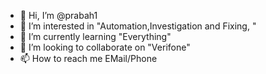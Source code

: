 - 👋 Hi, I’m @prabah1
- 👀 I’m interested in "Automation,Investigation and Fixing, "
- 🌱 I’m currently learning "Everything"
- 💞️ I’m looking to collaborate on "Verifone"
- 📫 How to reach me EMail/Phone

<!---
prabahd/prabahd is a ✨ special ✨ repository because its `README.md` (this file) appears on your GitHub profile.
You can click the Preview link to take a look at your changes.
--->
